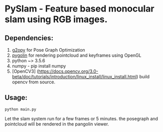 # PySlam - Feature based monocular slam using RGB images.

## Dependencies:
1. [g2opy](https://github.com/uoip/g2opy) for Pose Graph Optimization 
2. [pygolin](https://github.com/stevenlovegrove/Pangolin) for rendering pointcloud and keyframes using OpenGL
3. python ~> 3.5.6
4. numpy - pip install numpy
5. [OpenCV3] (https://docs.opencv.org/3.0-beta/doc/tutorials/introduction/linux_install/linux_install.html) build opencv from source. 


## Usage:
```
python main.py
```
Let the slam system run for a few frames or 5 minutes. the posegraph and pointcloud will be rendered in the pangolin viewer. 
